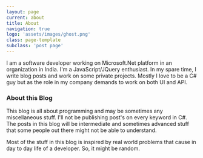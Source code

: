 ```yaml
---
layout: page
current: about
title: About
navigation: true
logo: 'assets/images/ghost.png'
class: page-template
subclass: 'post page'
---
```


I am a software developer working on Microsoft.Net platform in an organization in India. I'm a JavaScript/JQuery enthusiast. In my spare time, I write blog posts and work on some private projects. Mostly I love to be a C# guy but as the role in my company demands to work on both UI and API.

### About this Blog
This blog is all about programming and may be sometimes any miscellaneous stuff. I'll not be publishing post's on every keyword in C#. The posts in this blog will be intermediate and sometimes advanced stuff that some people out there might not be able to understand.

Most of the stuff in this blog is inspired by real world problems that cause in day to day life of a developer. So, it might be random.
